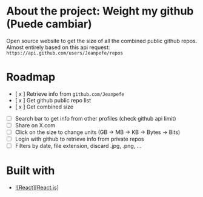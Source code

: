 # About the project: Weight my github (Puede cambiar)

Open source website to get the size of all the combined public github repos. 
Almost entirely based on this api request: `https://api.github.com/users/Jeanpefe/repos`
# Roadmap
- [ x ] Retrieve info from `github.com/Jeanpefe`
- [ x ] Get github public repo list
- [ x ] Get combined size
- [ ] Search bar to get info from other profiles (check github api limit)
- [ ] Share on X.com 
- [ ] Click on the size to change units (GB -> MB -> KB -> Bytes -> Bits)
- [ ] Login with github to retrieve info from private repos
- [ ] Filters by date, file extension, discard .jpg, .png, ...

# Built with
* [![React][React.js]][React-url]

<!-- Urls -->
[React-url]: https://reactjs.org/

